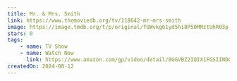 ```yaml
---
title: Mr. & Mrs. Smith
link: https://www.themoviedb.org/tv/118642-mr-mrs-smith
image: https://image.tmdb.org/t/p/original/fUWvkg61yd5hi8P50MMztUhR03p.jpg
stars: 0
tags:
    - name: TV Show
    - name: Watch Now
      link: https://www.amazon.com/gp/video/detail/0GGVBZ2IQIX1FGSIINDQOQPNHI
createdOn: 2024-08-12
---
```

